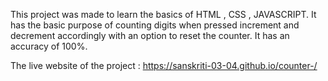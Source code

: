 This project was made to learn the basics of HTML , CSS , JAVASCRIPT. 
It has the basic purpose of counting digits when pressed increment and decrement accordingly with an option to reset the counter.
It has an accuracy of 100%.

The live website of the project : 
https://sanskriti-03-04.github.io/counter-/
